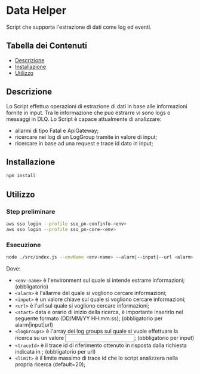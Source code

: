# Data Helper

Script che supporta l'estrazione di dati come log ed eventi.

## Tabella dei Contenuti

- [Descrizione](#descrizione)
- [Installazione](#installazione)
- [Utilizzo](#utilizzo)

## Descrizione

Lo Script effettua operazioni di estrazione di dati in base alle informazioni fornite in input. Tra le informazione che può estrarre vi sono logs o messaggi in DLQ.
Lo Script è capace attualmente di analizzare:
- allarmi di tipo Fatal e ApiGateway;
- ricercare nei log di un LogGroup tramite in valore di input;
- ricercare in base ad una request e trace id dato in input;

## Installazione

```bash
npm install
```

## Utilizzo
### Step preliminare

```bash
aws sso login --profile sso_pn-confinfo-<env>
aws sso login --profile sso_pn-core-<env>
```

### Esecuzione
```bash
node ./src/index.js --envName <env-name> --alarm|--input|--url <alarm>|<input>|<url> [--start \"<start>\" --logGroups [<logGroups>] --traceId <traceId> --limit <limit>]

```
Dove:
- `<env-name>` è l'environment sul quale si intende estrarre informazioni; (obbligatorio)
- `<alarm>` è l'allarme del quale si vogliono cercare informazioni; 
- `<input>` è un valore chiave sul quale si vogliono cercare informazioni;
- `<url>` è l'url sul quale si vogliono cercare informazioni;
- `<start>` data e orario di inizio della ricerca, è importante inserirlo nel seguente formato (DD/MM/YY HH:mm:ss); (obbligatorio per alarm|input|url)
- `<logGroups>` è l'array dei log groups sul quale si vuole effettuare la ricerca su un valore <input>; (obbligatorio per input)
- `<traceId>` è il trace id di riferimento ottenuto in risposta dalla richiesta indicata in <url>; (obbligatorio per url)
- `<limit>` è il limite massimo di trace id che lo script analizzera nella propria ricerca (default=20);

